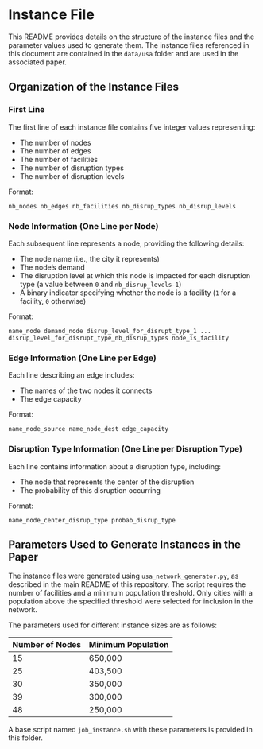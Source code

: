 # Instance File

This README provides details on the structure of the instance files and the parameter values used to generate them. The instance files referenced in this document are contained in the `data/usa` folder and are used in the associated paper.

## Organization of the Instance Files

### First Line
The first line of each instance file contains five integer values representing:
- The number of nodes
- The number of edges
- The number of facilities
- The number of disruption types
- The number of disruption levels

Format:
```
nb_nodes nb_edges nb_facilities nb_disrup_types nb_disrup_levels
```

### Node Information (One Line per Node)
Each subsequent line represents a node, providing the following details:
- The node name (i.e., the city it represents)
- The node’s demand
- The disruption level at which this node is impacted for each disruption type (a value between `0` and `nb_disrup_levels-1`)
- A binary indicator specifying whether the node is a facility (`1` for a facility, `0` otherwise)

Format:
```
name_node demand_node disrup_level_for_disrupt_type_1 ... disrup_level_for_disrupt_type_nb_disrup_types node_is_facility
```

### Edge Information (One Line per Edge)
Each line describing an edge includes:
- The names of the two nodes it connects
- The edge capacity

Format:
```
name_node_source name_node_dest edge_capacity
```

### Disruption Type Information (One Line per Disruption Type)
Each line contains information about a disruption type, including:
- The node that represents the center of the disruption
- The probability of this disruption occurring

Format:
```
name_node_center_disrup_type probab_disrup_type
```

## Parameters Used to Generate Instances in the Paper
The instance files were generated using `usa_network_generator.py`, as described in the main README of this repository. The script requires the number of facilities and a minimum population threshold. Only cities with a population above the specified threshold were selected for inclusion in the network.

The parameters used for different instance sizes are as follows:

| Number of Nodes | Minimum Population |
|----------------|--------------------|
| 15            | 650,000            |
| 25            | 403,500            |
| 30            | 350,000            |
| 39            | 300,000            |
| 48            | 250,000            |

A base script named `job_instance.sh` with these parameters is provided in this folder.